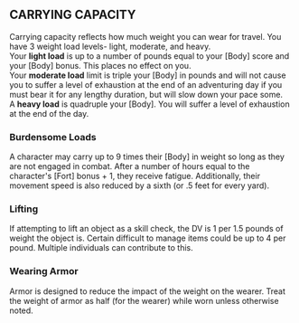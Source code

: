 ## CARRYING CAPACITY
Carrying capacity reflects how much weight you can wear for travel. You have 3 weight load levels- light, moderate, and heavy.  
Your **light load** is up to a number of pounds equal to your [Body] score and your [Body] bonus. This places no effect on you.  
Your **moderate load** limit is triple your [Body] in pounds and will not cause you to suffer a level of exhaustion at the end of an adventuring day if you must bear it for any lengthy duration, but will slow down your pace some.  
A **heavy load** is quadruple your [Body]. You will suffer a level of exhaustion at the end of the day.

### Burdensome Loads
A character may carry up to 9 times their [Body] in weight so long as they are not engaged in combat. After a number of hours equal to the character's [Fort] bonus + 1, they receive fatigue. Additionally, their movement speed is also reduced by a sixth (or .5 feet for every yard).

### Lifting
If attempting to lift an object as a skill check, the DV is 1 per 1.5 pounds of weight the object is. Certain difficult to manage items could be up to 4 per pound. Multiple individuals can contribute to this.

### Wearing Armor
Armor is designed to reduce the impact of the weight on the wearer. Treat the weight of armor as half (for the wearer) while worn unless otherwise noted.
